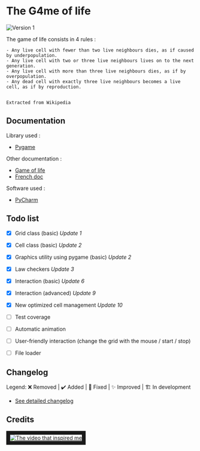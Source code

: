 # The G4me of life
![Version 1](https://img.shields.io/badge/Version-1-red.svg)

The game of life consists in 4 rules :

    - Any live cell with fewer than two live neighbours dies, as if caused by underpopulation.
    - Any live cell with two or three live neighbours lives on to the next generation.
    - Any live cell with more than three live neighbours dies, as if by overpopulation.
    - Any dead cell with exactly three live neighbours becomes a live cell, as if by reproduction.
    
                                                                                 Extracted from Wikipedia


## Documentation

Library used :
- [Pygame](http://www.pygame.org)

Other documentation :
- [Game of life](https://en.wikipedia.org/wiki/Conway%27s_Game_of_Life)
- [French doc](http://apprendre-python.com/)

Software used :
- [PyCharm](https://www.jetbrains.com/pycharm/)


## Todo list
- [x] Grid class (basic) *Update 1*
- [x] Cell class (basic) *Update 2*
- [x] Graphics utility using pygame (basic) *Update 2*
- [x] Law checkers *Update 3*
- [x] Interaction (basic) *Update 6*
- [x] Interaction (advanced) *Update 9*
- [x] New optimized cell management *Update 10*
- [ ] Test coverage
- [ ] Automatic animation
- [ ] User-friendly interaction (change the grid with the mouse / start / stop)
- [ ] File loader


## Changelog
Legend: ❌ Removed | ✔️ Added | 💫 Fixed | ✨ Improved | 🏗️ In development
- [See detailed changelog](CHANGELOG.md)


## Credits
<a href="https://www.youtube.com/watch?v=S-W0NX97DB0" target="_blank">
<img src="http://img.youtube.com/vi/S-W0NX97DB0/0.jpg" 
alt="The video that inspired me" border="10" /></a>